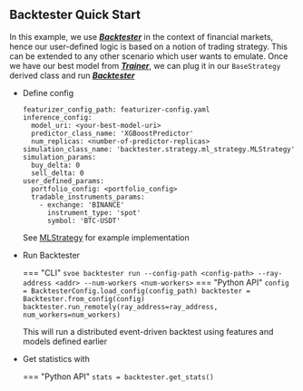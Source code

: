 ## Backtester Quick Start

In this example, we use ***[Backtester](https://anovv.github.io/svoe/backtester-overview/)*** in the context of financial markets, hence our user-defined logic is based on a notion of trading strategy. This can be extended to any other scenario which user wants to emulate. 
Once we have our best model from ***[Trainer](https://anovv.github.io/svoe/trainer-overview/)***, we can plug it in our ```BaseStrategy``` derived class and run ***[Backtester](https://anovv.github.io/svoe/backtester-overview/)***

- Define config
  ```
  featurizer_config_path: featurizer-config.yaml
  inference_config:
    model_uri: <your-best-model-uri>
    predictor_class_name: 'XGBoostPredictor'
    num_replicas: <number-of-predictor-replicas>
  simulation_class_name: 'backtester.strategy.ml_strategy.MLStrategy'
  simulation_params:
    buy_delta: 0
    sell_delta: 0
  user_defined_params:
    portfolio_config: <portfolio_config>
    tradable_instruments_params:
      - exchange: 'BINANCE'
        instrument_type: 'spot'
        symbol: 'BTC-USDT'
  ```
  See [MLStrategy](https://github.com/anovv/svoe/blob/main/backtester/strategy/ml_strategy.py) for example implementation
 
- Run Backtester
      
    === "CLI"
        ```
        svoe backtester run --config-path <config-path> --ray-address <addr> --num-workers <num-workers>
        ```
    === "Python API"
        ```
        config = BacktesterConfig.load_config(config_path)
        backtester = Backtester.from_config(config)
        backtester.run_remotely(ray_address=ray_address, num_workers=num_workers)
        ```

  This will run a distributed event-driven backtest using features and models defined earlier

- Get statistics with 

    === "Python API"
        ```
        stats = backtester.get_stats()
        ```

